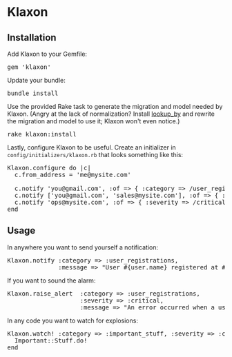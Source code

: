 # Klaxon

## Installation
Add Klaxon to your Gemfile:
<pre>
gem 'klaxon'
</pre>

Update your bundle:
<pre>
bundle install
</pre>

Use the provided Rake task to generate the migration and model needed by Klaxon. (Angry at the lack of normalization? Install [lookup_by](https://github.com/companygardener/lookup_by/) and rewrite the migration and model to use it; Klaxon won't even notice.)
<pre>
rake klaxon:install
</pre>

Lastly, configure Klaxon to be useful. Create an initializer in `config/initializers/klaxon.rb` that looks something like this:
<pre>
Klaxon.configure do |c|
  c.from_address = 'me@mysite.com'

  c.notify 'you@gmail.com', :of => { :category => /user_registrations/ }, :by => :email
  c.notify ['you@gmail.com', 'sales@mysite.com'], :of => { :category => /new_sales/ } # N.B. 'email' is the default nofifier.
  c.notify 'ops@mysite.com', :of => { :severity => /critical/ } # Values in the :of hash should be regexes.
end
</pre>

## Usage
In anywhere you want to send yourself a notification:
<pre>
Klaxon.notify :category => :user_registrations,
              :message => "User #{user.name} registered at #{Time.now}!"
</pre>

If you want to sound the alarm:
<pre>
Klaxon.raise_alert  :category => :user_registrations,
                    :severity => :critical,
                    :message => "An error occurred when a user tried to sign up!"
</pre>

In any code you want to watch for explosions:
<pre>
Klaxon.watch! :category => :important_stuff, :severity => :critical, :message => "Error doing important stuff!" do
  Important::Stuff.do!
end
</pre>
